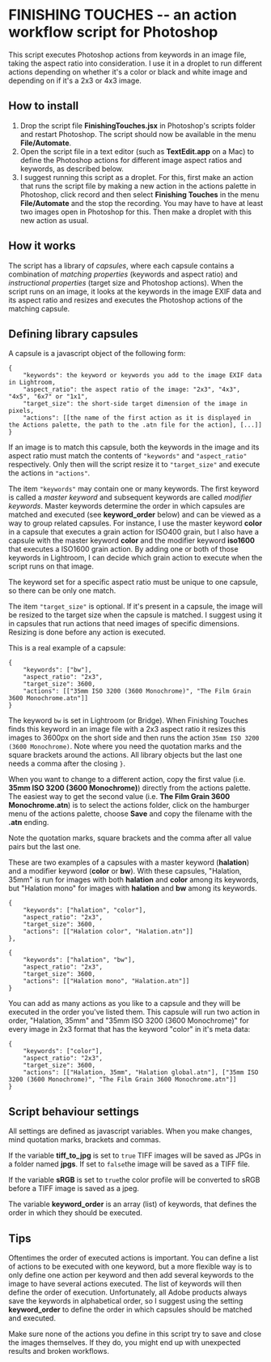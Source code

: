 # FINISHING TOUCHES -- an action workflow script for Photoshop

This script executes Photoshop actions from keywords in an image file, taking the aspect ratio into consideration. I use it in a droplet to run different actions depending on whether it's a color or black and white image and depending on if it's a 2x3 or 4x3 image.

## How to install

1. Drop the script file **FinishingTouches.jsx** in Photoshop's scripts folder and restart Photoshop. The script should now be available in the menu **File/Automate**.
2. Open the script file in a text editor (such as **TextEdit.app** on a Mac) to define the Photoshop actions for different image aspect ratios and keywords, as described below.
3. I suggest running this script as a droplet. For this, first make an action that runs the script file by making a new action in the actions palette in Photoshop, click record and then select **Finishing Touches** in the menu **File/Automate** and the stop the recording. You may have to have at least two images open in Photoshop for this. Then make a droplet with this new action as usual.

## How it works

The script has a library of *capsules*, where each capsule contains a combination of *matching properties* (keywords and aspect ratio) and *instructional properties* (target size and Photoshop actions). When the script runs on an image, it looks at the keywords in the image EXIF data and its aspect ratio and resizes and executes the Photoshop actions of the matching capsule.

## Defining library capsules

A capsule is a javascript object of the following form:

	{
		"keywords": the keyword or keywords you add to the image EXIF data in Lightroom,
		"aspect_ratio": the aspect ratio of the image: "2x3", "4x3", "4x5", "6x7" or "1x1",
		"target_size": the short-side target dimension of the image in pixels,
		"actions": [[the name of the first action as it is displayed in the Actions palette, the path to the .atn file for the action], [...]]
	}
	
If an image is to match this capsule, both the keywords in the image and its aspect ratio must match the contents of `"keywords"` and `"aspect_ratio"` respectively. Only then will the script resize it to `"target_size"` and execute the actions in `"actions"`.

The item `"keywords"` may contain one or many keywords. The first keyword is called a *master keyword* and subsequent keywords are called *modifier keywords*. Master keywords determine the order in which capsules are matched and executed (see **keyword_order** below) and can be viewed as a way to group related capsules. For instance, I use the master keyword **color** in a capsule that executes a grain action for ISO400 grain, but I also have a capsule with the master keyword **color** and the modifier keyword **iso1600** that executes a ISO1600 grain action. By adding one or both of those keywords in Lightroom, I can decide which grain action to execute when the script runs on that image.

The keyword set for a specific aspect ratio must be unique to one capsule, so there can be only one match.

The item `"target_size"` is optional. If it's present in a capsule, the image will be resized to the target size when the capsule is matched. I suggest using it in capsules that run actions that need images of specific dimensions. Resizing is done before any action is executed.
	
This is a real example of a capsule:

	{
		"keywords": ["bw"],
		"aspect_ratio": "2x3",
		"target_size": 3600,
		"actions": [["35mm ISO 3200 (3600 Monochrome)", "The Film Grain 3600 Monochrome.atn"]]
	}
	
The keyword `bw` is set in Lightroom (or Bridge). When Finishing Touches finds this keyword in an image file with a 2x3 aspect ratio it resizes this images to 3600px on the short side and then runs the action `35mm ISO 3200 (3600 Monochrome)`. Note where you need the quotation marks and the square brackets around the actions. All library objects but the last one needs a comma after the closing `}`.

When you want to change to a different action, copy the first value (i.e. **35mm ISO 3200 (3600 Monochrome)**) directly from the actions palette. The easiest way to get the second value (i.e. **The Film Grain 3600 Monochrome.atn**) is to select the actions folder, click on the hamburger menu of the actions palette, choose **Save** and copy the filename with the **.atn** ending.

Note the quotation marks, square brackets and the comma after all value pairs but the last one.

These are two examples of a capsules with a master keyword (**halation**) and a modifier keyword (**color** or **bw**). With these capsules, "Halation, 35mm" is run for images with both **halation** and **color** among its keywords, but "Halation mono" for images with **halation** and **bw** among its keywords.

	{
		"keywords": ["halation", "color"],
		"aspect_ratio": "2x3",
		"target_size": 3600,
		"actions": [["Halation color", "Halation.atn"]]
	},
	
	{
		"keywords": ["halation", "bw"],
		"aspect_ratio": "2x3",
		"target_size": 3600,
		"actions": [["Halation mono", "Halation.atn"]]
	}

You can add as many actions as you like to a capsule and they will be executed in the order you've listed them. This capsule will run two action in order, "Halation, 35mm" and "35mm ISO 3200 (3600 Monochrome)" for every image in 2x3 format that has the keyword "color" in it's meta data:

	{
		"keywords": ["color"],
		"aspect_ratio": "2x3",
		"target_size": 3600,
		"actions": [["Halation, 35mm", "Halation global.atn"], ["35mm ISO 3200 (3600 Monochrome)", "The Film Grain 3600 Monochrome.atn"]]
	}

## Script behaviour settings

All settings are defined as javascript variables. When you make changes, mind quotation marks, brackets and commas.

If the variable **tiff_to_jpg** is set to `true` TIFF images will be saved as JPGs in a folder named **jpgs**. If set to `false`the image will be saved as a TIFF file.

If the variable **sRGB** is set to `true`the color profile will be converted to sRGB before a TIFF image is saved as a jpeg.

The variable **keyword_order** is an array (list) of keywords, that defines the order in which they should be executed.

## Tips

Oftentimes the order of executed actions is important. You can define a list of actions to be executed with one keyword, but a more flexible way is to only define one action per keyword and then add several keywords to the image to have several actions executed. The list of keywords will then define the order of execution. Unfortunately, all Adobe products always save the keywords in alphabetical order, so I suggest using the setting **keyword_order** to define the order in which capsules should be matched and executed.

Make sure none of the actions you define in this script try to save and close the images themselves. If they do, you might end up with unexpected results and broken workflows.